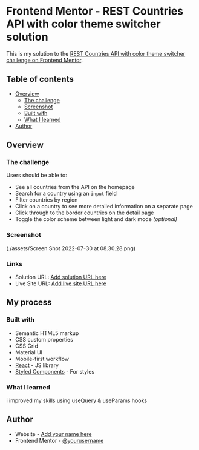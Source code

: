 # Frontend Mentor - REST Countries API with color theme switcher solution

This is my solution to the [REST Countries API with color theme switcher challenge on Frontend Mentor](https://www.frontendmentor.io/challenges/rest-countries-api-with-color-theme-switcher-5cacc469fec04111f7b848ca).

## Table of contents

- [Overview](#overview)
  - [The challenge](#the-challenge)
  - [Screenshot](#screenshot)
  - [Built with](#built-with)
  - [What I learned](#what-i-learned)
- [Author](#author)

## Overview

### The challenge

Users should be able to:

- See all countries from the API on the homepage
- Search for a country using an `input` field
- Filter countries by region
- Click on a country to see more detailed information on a separate page
- Click through to the border countries on the detail page
- Toggle the color scheme between light and dark mode _(optional)_

### Screenshot

(./assets/Screen Shot 2022-07-30 at 08.30.28.png)

### Links

- Solution URL: [Add solution URL here](https://your-solution-url.com)
- Live Site URL: [Add live site URL here](https://your-live-site-url.com)

## My process

### Built with

- Semantic HTML5 markup
- CSS custom properties
- CSS Grid
- Material UI
- Mobile-first workflow
- [React](https://reactjs.org/) - JS library
- [Styled Components](https://styled-components.com/) - For styles

### What I learned

i improved my skills using useQuery & useParams hooks

## Author

- Website - [Add your name here](https://rukewejoseph.com)
- Frontend Mentor - [@yourusername](https://www.frontendmentor.io/profile/ruckyTheWebDesigner)
